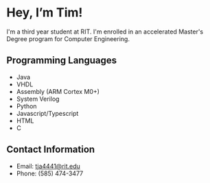 # Hey, I’m Tim!
I'm a third year student at RIT. I'm enrolled in an accelerated Master's Degree program for Computer Engineering.
## Programming Languages
- Java
- VHDL
- Assembly (ARM Cortex M0+)
- System Verilog
- Python
- Javascript/Typescript
- HTML
- C
## Contact Information
- Email: tja4441@rit.edu
- Phone: (585) 474-3477

<!---
tja4441/tja4441 is a ✨ special ✨ repository because its `README.md` (this file) appears on your GitHub profile.
You can click the Preview link to take a look at your changes.
--->

